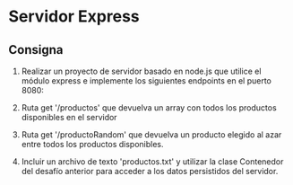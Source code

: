 # Servidor Express
## Consigna

1.  Realizar un proyecto de servidor basado en node.js que utilice el módulo express e implemente los siguientes endpoints en el puerto 8080:
    
2.  Ruta get '/productos' que devuelva un array con todos los productos disponibles en el servidor
    
3.  Ruta get '/productoRandom' que devuelva un producto elegido al azar entre todos los productos disponibles.

4. Incluir un archivo de texto 'productos.txt' y utilizar la clase Contenedor del desafío anterior para acceder a los datos persistidos del servidor.